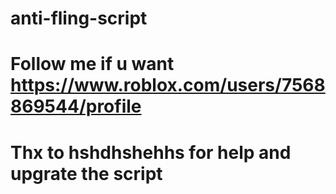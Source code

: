 # anti-fling-script
# Follow me if u want https://www.roblox.com/users/7568869544/profile
# Thx to hshdhshehhs for help and upgrate the script
